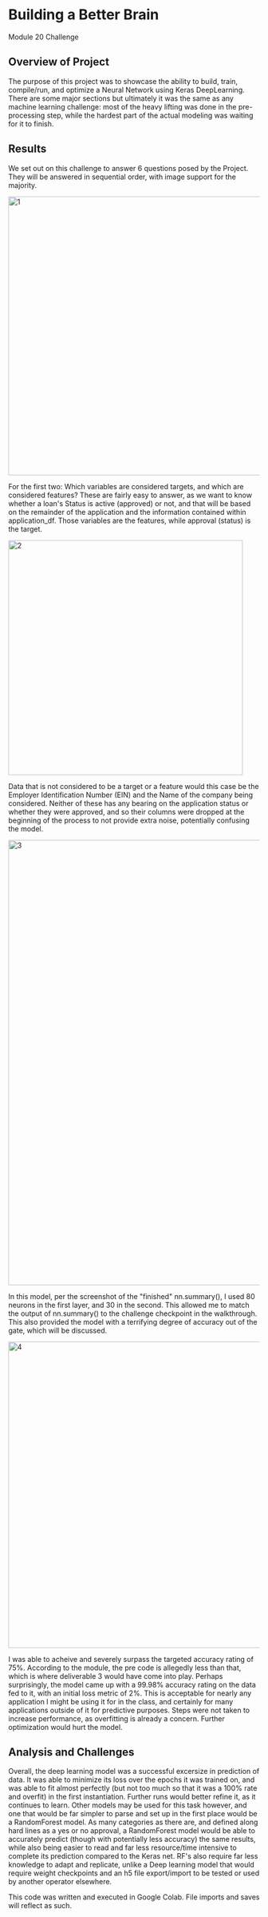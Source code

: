 # Building a Better Brain 
Module 20 Challenge

## Overview of Project
The purpose of this project was to showcase the ability to build, train, compile/run, and optimize a Neural Network using Keras DeepLearning. There are some major sections but ultimately it was the same as any machine learning challenge: most of the heavy lifting was done in the pre-processing step, while the hardest part of the actual modeling was waiting for it to finish.

## Results

We set out on this challenge to answer 6 questions posed by the Project. They will be answered in sequential order, with image support for the majority.

<img width="558" alt="1" src="https://user-images.githubusercontent.com/116296092/227808609-c30ef18a-bab7-4b66-9484-06bc691612eb.png">

For the first two: Which variables are considered targets, and which are considered features? These are fairly easy to answer, as we want to know whether a loan's Status is active (approved) or not, and that will be based on the remainder of the application and the information contained within application_df. Those variables are the features, while approval (status) is the target.

<img width="470" alt="2" src="https://user-images.githubusercontent.com/116296092/227809562-929b1fbf-2d84-44cb-b764-9e54a14d252e.png">

Data that is not considered to be a target or a feature would this case be the Employer Identification Number (EIN) and the Name of the company being considered. Neither of these has any bearing on the application status or whether they were approved, and so their columns were dropped at the beginning of the process to not provide extra noise, potentially confusing the model.

<img width="891" alt="3" src="https://user-images.githubusercontent.com/116296092/227809570-f945a317-b209-4025-b39a-bb839aa45322.png">

In this model, per the screenshot of the "finished" nn.summary(), I used 80 neurons in the first layer, and 30 in the second. This allowed me to match the output of nn.summary() to the challenge checkpoint in the walkthrough. This also provided the model with a terrifying degree of accuracy out of the gate, which will be discussed.

<img width="613" alt="4" src="https://user-images.githubusercontent.com/116296092/227809585-128d0355-c746-46a5-baa8-19efcb9cd7d6.png">

I was able to acheive and severely surpass the targeted accuracy rating of 75%. According to the module, the pre code is allegedly less than that, which is where deliverable 3 would have come into play. Perhaps surprisingly, the model came up with a 99.98% accuracy rating on the data fed to it, with an initial loss metric of 2%. This is acceptable for nearly any application I might be using it for in the class, and certainly for many applications outside of it for predictive purposes. Steps were not taken to increase performance, as overfitting is already a concern. Further optimization would hurt the model.

## Analysis and Challenges

Overall, the deep learning model was a successful excersize in prediction of data. It was able to minimize its loss over the epochs it was trained on, and was able to fit almost perfectly (but not too much so that it was a 100% rate and overfit) in the first instantiation. Further runs would better refine it, as it continues to learn. Other models may be used for this task however, and one that would be far simpler to parse and set up in the first place would be a RandomForest model. As many categories as there are, and defined along hard lines as a yes or no approval, a RandomForest model would be able to accurately predict (though with potentially less accuracy) the same results, while also being easier to read and far less resource/time intensive to complete its prediction compared to the Keras net. RF's also require far less knowledge to adapt and replicate, unlike a Deep learning model that would require weight checkpoints and an h5 file export/import to be tested or used by another operator elsewhere.

This code was written and executed in Google Colab. File imports and saves will reflect as such.
